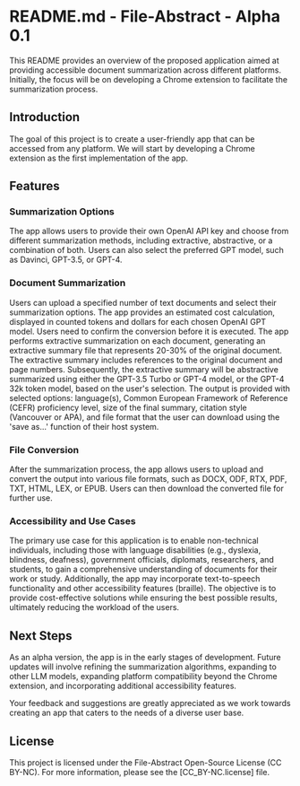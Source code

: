 # README.md - File-Abstract - Alpha 0.1 

This README provides an overview of the proposed application aimed at providing accessible document summarization across different platforms. Initially, the focus will be on developing a Chrome extension to facilitate the summarization process.

## Introduction

The goal of this project is to create a user-friendly app that can be accessed from any platform. We will start by developing a Chrome extension as the first implementation of the app.

## Features

### Summarization Options

The app allows users to provide their own OpenAI API key and choose from different summarization methods, including extractive, abstractive, or a combination of both. Users can also select the preferred GPT model, such as Davinci, GPT-3.5, or GPT-4.

### Document Summarization

Users can upload a specified number of text documents and select their summarization options. The app provides an estimated cost calculation, displayed in counted tokens and dollars for each chosen OpenAI GPT model. Users need to confirm the conversion before it is executed. The app performs extractive summarization on each document, generating an extractive summary file that represents 20-30% of the original document. The extractive summary includes references to the original document and page numbers. Subsequently, the extractive summary will be abstractive summarized using either the GPT-3.5 Turbo or GPT-4 model, or the GPT-4 32k token model, based on the user's selection. The output is provided with selected options: language(s), Common European Framework of Reference (CEFR) proficiency level, size of the final summary, citation style (Vancouver or APA), and file format that the user can download using the 'save as...' function of their host system.

### File Conversion

After the summarization process, the app allows users to upload and convert the output into various file formats, such as DOCX, ODF, RTX, PDF, TXT, HTML, LEX, or EPUB. Users can then download the converted file for further use.

### Accessibility and Use Cases

The primary use case for this application is to enable non-technical individuals, including those with language disabilities (e.g., dyslexia, blindness, deafness), government officials, diplomats, researchers, and students, to gain a comprehensive understanding of documents for their work or study. Additionally, the app may incorporate text-to-speech functionality and other accessibility features (braille). The objective is to provide cost-effective solutions while ensuring the best possible results, ultimately reducing the workload of the users.

## Next Steps

As an alpha version, the app is in the early stages of development. Future updates will involve refining the summarization algorithms, expanding to other LLM models, expanding platform compatibility beyond the Chrome extension, and incorporating additional accessibility features.

Your feedback and suggestions are greatly appreciated as we work towards creating an app that caters to the needs of a diverse user base.

## License

This project is licensed under the File-Abstract Open-Source License (CC BY-NC). For more information, please see the [CC_BY-NC.license] file.

